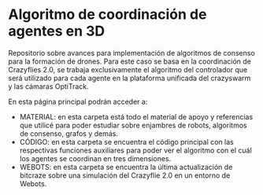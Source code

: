 # Algoritmo de coordinación de agentes en 3D
Repositorio sobre avances para implementación de algoritmos de consenso para la formación de drones. Para este caso se basa en la coordinación de Crazyflies 2.0, se trabaja exclusivamente
el algoritmo del controlador que será utilizado para cada agente en la plataforma unificada del
crazyswarm y las cámaras OptiTrack.

En esta página principal podrán acceder a:
- MATERIAL: en esta carpeta está todo el material de apoyo  y referencias que utilicé para poder estudiar 
sobre  enjambres de robots, algoritmos de consenso, grafos y demás.
- CÓDIGO: en esta carpeta se encuentra el código principal con las respectivas funciones auxiliares para 
poder ver el algoritmo con el cuál los agentes se coordinan en tres dimensiones.
- WEBOTS: en esta carpeta se encuentra la última actualización de bitcraze sobre una simulación del 
Crazyflie 2.0 en un entorno de Webots.
